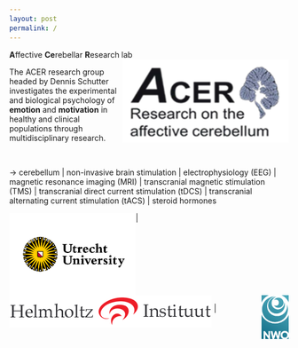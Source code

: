 ```yaml
---
layout: post
permalink: /
---
```


**A**ffective **Ce**rebellar **R**esearch lab <img src="assets/img/logo.png" alt="Logo ACER" align = "right" width="300" height="150">

The ACER research group headed by Dennis Schutter investigates the experimental and biological psychology of **emotion** and **motivation** in healthy and clinical populations through multidisciplinary research.

<p>&nbsp;</p>
&rarr; cerebellum | non-invasive brain stimulation | electrophysiology (EEG) | magnetic resonance imaging (MRI) | transcranial magnetic stimulation (TMS) | transcranial direct current stimulation (tDCS) | transcranial alternating current stimulation (tACS) | steroid hormones


<img src="assets/img/UU_logo_2021_EN_RGB.png" width="228.058" height="148.108" alt="Logo UU" align = "left" width="220" height="140.665"> | <img src="assets/img/HelmholtzInstitute.png" alt="Logo HH" align = "middle"> | <img src="assets/img/NWO logo - RGB.jpg" alt="Logo NWO" align = "right" width="48.84" height="79.1">
